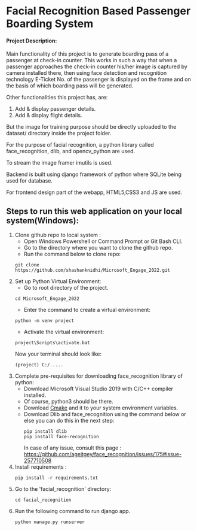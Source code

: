 # Facial Recognition Based Passenger Boarding System

#### Project Description:
Main functionality of this project is to generate boarding pass of a passenger at check-in counter. 
This works in such a way that when a passenger approaches the check-in counter his/her image is captured by camera installed there,
then using face detection and recognition technology E-Ticket No. of the passenger is displayed on the frame and on the basis of which boarding pass will be generated.

Other functionalities this project has, are:
1.	Add & display passenger details.
2.	Add & display flight details.

But the image for training purpose should be directly uploaded to the dataset/ directory inside the project folder.

For the purpose of facial recognition, a python library called face_recognition, dlib, and opencv_python are used.

To stream the image framer imutils is used. 

Backend is built using django framework of python where SQLite being used for database. 

For frontend design part of the webapp, HTML5,CSS3 and JS are used.


## Steps to run this web application on your local system(Windows):
1. Clone github repo to local system : 
   - Open Windows Powershell or Command Prompt or Git Bash CLI.
   - Go to the directory where you want to clone the github repo.
   - Run the command below to clone repo:
    ```
    git clone https://github.com/shashanknidhi/Microsoft_Engage_2022.git
    ```
2. Set up  Python Virtual Environment:
   - Go to root directory of the project.
   ```
   cd Microsoft_Engage_2022
   ```
   - Enter the command to create a virtual environment:
    ```
    python -m venv project
    ```
   - Activate the virtual environment:
    ```
    project\Scripts\activate.bat
    ```
    Now your terminal should look like:
    ```
    (project) C:/.....
    ```
 3.	Complete pre-requisites  for downloading face_recognition library of python:
    - Download Microsoft Visual Studio 2019 with C/C++ compiler installed.
    - Of course, python3 should be there.
    - Download [Cmake](https://cmake.org/download/) and it to your system environment variables.
    - Download Dlib and face_recognition using the command below or else you can do this in the next step:
      ```
      pip install dlib
      pip install face-recognition
      ```
      In case of any issue, consult this page : https://github.com/ageitgey/face_recognition/issues/175#issue-257710508
4. Install requirements :
    ```
    pip install -r requirements.txt
    ```
5. Go to the 'facial_recognition' directory:
    ```
    cd facial_recognition
    ```
6. Run the following command to run django app.
   ```
   python manage.py runserver
   ```


    
  
  
